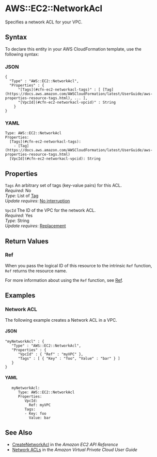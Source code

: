 # AWS::EC2::NetworkAcl<a name="aws-resource-ec2-network-acl"></a>

Specifies a network ACL for your VPC\.

## Syntax<a name="aws-resource-ec2-network-acl-syntax"></a>

To declare this entity in your AWS CloudFormation template, use the following syntax:

### JSON<a name="aws-resource-ec2-network-acl-syntax.json"></a>

```
{
  "Type" : "AWS::EC2::NetworkAcl",
  "Properties" : {
      "[Tags](#cfn-ec2-networkacl-tags)" : [ [Tag](https://docs.aws.amazon.com/AWSCloudFormation/latest/UserGuide/aws-properties-resource-tags.html), ... ],
      "[VpcId](#cfn-ec2-networkacl-vpcid)" : String
    }
}
```

### YAML<a name="aws-resource-ec2-network-acl-syntax.yaml"></a>

```
Type: AWS::EC2::NetworkAcl
Properties: 
  [Tags](#cfn-ec2-networkacl-tags): 
    - [Tag](https://docs.aws.amazon.com/AWSCloudFormation/latest/UserGuide/aws-properties-resource-tags.html)
  [VpcId](#cfn-ec2-networkacl-vpcid): String
```

## Properties<a name="aws-resource-ec2-network-acl-properties"></a>

`Tags`  <a name="cfn-ec2-networkacl-tags"></a>
An arbitrary set of tags \(key\-value pairs\) for this ACL\.  
*Required*: No  
*Type*: List of [Tag](https://docs.aws.amazon.com/AWSCloudFormation/latest/UserGuide/aws-properties-resource-tags.html)  
*Update requires*: [No interruption](https://docs.aws.amazon.com/AWSCloudFormation/latest/UserGuide/using-cfn-updating-stacks-update-behaviors.html#update-no-interrupt)

`VpcId`  <a name="cfn-ec2-networkacl-vpcid"></a>
The ID of the VPC for the network ACL\.  
*Required*: Yes  
*Type*: String  
*Update requires*: [Replacement](https://docs.aws.amazon.com/AWSCloudFormation/latest/UserGuide/using-cfn-updating-stacks-update-behaviors.html#update-replacement)

## Return Values<a name="aws-resource-ec2-network-acl-return-values"></a>

### Ref<a name="aws-resource-ec2-network-acl-return-values-ref"></a>

When you pass the logical ID of this resource to the intrinsic `Ref` function, `Ref` returns the resource name\.

For more information about using the `Ref` function, see [Ref](https://docs.aws.amazon.com/AWSCloudFormation/latest/UserGuide/intrinsic-function-reference-ref.html)\.

## Examples<a name="aws-resource-ec2-network-acl--examples"></a>

### Network ACL<a name="aws-resource-ec2-network-acl--examples--Network_ACL"></a>

The following example creates a Network ACL in a VPC\.

#### JSON<a name="aws-resource-ec2-network-acl--examples--Network_ACL--json"></a>

```
"myNetworkAcl" : {
   "Type" : "AWS::EC2::NetworkAcl",
   "Properties" : {
      "VpcId" : { "Ref" : "myVPC" },
      "Tags" : [ { "Key" : "foo", "Value" : "bar" } ]
   }
}
```

#### YAML<a name="aws-resource-ec2-network-acl--examples--Network_ACL--yaml"></a>

```
   myNetworkAcl:
      Type: AWS::EC2::NetworkAcl
      Properties:
         VpcId:
           Ref: myVPC
         Tags:
         - Key: foo
           Value: bar
```

## See Also<a name="aws-resource-ec2-network-acl--seealso"></a>
+ [CreateNetworkAcl](https://docs.aws.amazon.com/AWSEC2/latest/APIReference/ApiReference-query-CreateNetworkAcl.html) in the *Amazon EC2 API Reference*
+ [Network ACLs](https://docs.aws.amazon.com/AmazonVPC/latest/UserGuide/VPC_ACLs.html) in the *Amazon Virtual Private Cloud User Guide*